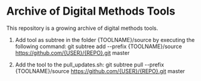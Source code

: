 # Archive of Digital Methods Tools

This repository is a growing archive of digital methods tools. 

1. Add tool as subtree in the folder {TOOLNAME}/source by executing the following command:
git subtree add --prefix {TOOLNAME}/source https://github.com/{USER}/{REPO}.git master

2. Add the tool to the pull_updates.sh:
git subtree pull --prefix {TOOLNAME}/source https://github.com/{USER}/{REPO}.git master

